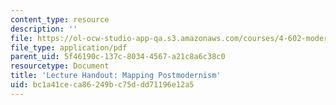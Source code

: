 ```yaml
---
content_type: resource
description: ''
file: https://ol-ocw-studio-app-qa.s3.amazonaws.com/courses/4-602-modern-art-and-mass-culture-spring-2012/bc1a41ceca86249bc75ddd71196e12a5_MIT4_602S12_Postmodernism.pdf
file_type: application/pdf
parent_uid: 5f46190c-137c-8034-4567-a21c8a6c38c0
resourcetype: Document
title: 'Lecture Handout: Mapping Postmodernism'
uid: bc1a41ce-ca86-249b-c75d-dd71196e12a5
---
```

